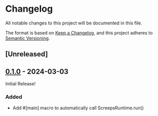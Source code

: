 # Changelog
All notable changes to this project will be documented in this file.

The format is based on [Keep a Changelog](https://keepachangelog.com/en/1.0.0/),
and this project adheres to [Semantic Versioning](https://semver.org/spec/v2.0.0.html).

## [Unreleased]

## [0.1.0](https://github.com/rustyscreeps/screeps-async/releases/tag/screeps-async-macros-v0.1.0) - 2024-03-03

Initial Release!

### Added
- Add #[main] macro to automatically call ScreepsRuntime.run()
